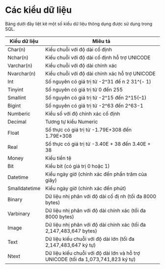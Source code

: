 # Các kiểu dữ liệu
Bảng dưới đây liệt kê một số kiểu dữ liệu thông dụng được sử dụng trong SQL.

| Kiểu dữ liệu | Miêu tả |
| --- | --- |
| Char(n) | Kiểu chuỗi với độ dài cố định |
| Nchar(n) | Kiếu chuỗi với độ dài cố định hỗ trợ UNICODE |
| Varchar(n) | Kiểu chuỗi với độ dài chính xác |
| Nvarchar(n) | Kiểu chuỗi với độ dài chính xác hỗ trợ UNICODE |
| Int | Số nguyên có giá trị từ -2^31 đế n 2 31^(- 1) |
| Tinyint | Số nguyên có giá trị từ 0 đến 255 |
| Smallint | Số nguyên có giá trị từ -2^15 đến 2^15(–1) |
| Bigint | Số nguyên có giá trị từ -2^63 đến 2^63-1 |
| Numberic | Kiểu số với độ chính xác cố định |
| Decimal | Tương tự kiểu Numeric |
| Float | Số thực có giá trị từ -1.79E+308 đến 1.79E+308 |
| Real | Số thực có giá trị từ -3.40E + 38 đến 3.40E + 38 |
| Money | Kiểu tiền tệ |
| Bit | Kiểu bit (có giá trị 0 hoặc 1) |
| Datetime | Kiểu ngày giờ (chính xác đến phần trăm của giây) |
| Smalldatetime | Kiểu ngày giờ (chính xác đến phút) |
| Binary | Dữ liệu nhị phân với độ dài cố đị nh (tối đa 8000 bytes) |
| Varbinary | Dữ liệu nhị phân với độ dài chính xác (tối đa 8000 bytes) |
| Image | Dữ liệu nhị phân với độ dài chính xác (tối đa 2,147,483,647 bytes) |
| Text | Dữ liệu kiếu chuỗi với độ dài lớn (tối đa 2,147,483,647 ký tự) |
| Ntext | Dữ liệu kiếu chuỗi với độ dài lớn và hỗ trợ UNICODE (tối đa 1,073,741,823 ký tự) |




